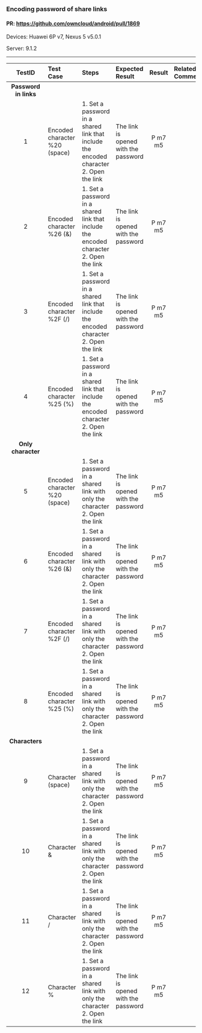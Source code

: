 ###  Encoding password of share links 

#### PR: https://github.com/owncloud/android/pull/1869 

Devices: Huawei 6P v7, Nexus 5 v5.0.1

Server: 9.1.2


---

 
| TestID | Test Case | Steps | Expected Result | Result | Related Comment |
| :----: | :-------- | :---- | :-------------- | :----: | :------ |
|**Password in links**|||||||
| 1 | Encoded character %20 (space) | 1. Set a password in a shared link that include the encoded character<br>2. Open the link |  The link is opened with the password | P m7 m5 |  |
| 2 | Encoded character %26 (&) | 1. Set a password in a shared link that include the encoded character<br>2. Open the link |  The link is opened with the password | P m7 m5 |  |
| 3 | Encoded character %2F (/) | 1. Set a password in a shared link that include the encoded character<br>2. Open the link |  The link is opened with the password | P m7 m5|  |
| 4 | Encoded character %25 (%) | 1. Set a password in a shared link that include the encoded character<br>2. Open the link |  The link is opened with the password | P m7 m5|  |
|**Only character**|||||||
| 5 | Encoded character %20 (space) | 1. Set a password in a shared link with only the character<br>2. Open the link |  The link is opened with the password | P m7 m5|  |
| 6 | Encoded character %26 (&) | 1. Set a password in a shared link with only the character<br>2. Open the link |  The link is opened with the password | P m7 m5|  |
| 7 | Encoded character %2F (/) | 1. Set a password in a shared link with only the character<br>2. Open the link |  The link is opened with the password | P m7 m5|  |
| 8 | Encoded character %25 (%) | 1. Set a password in a shared link with only the character<br>2. Open the link |  The link is opened with the password | P m7 m5|  |
|**Characters**|||||||
| 9 | Character (space) | 1. Set a password in a shared link with only the character<br>2. Open the link |  The link is opened with the password | P m7 m5|  |
| 10 | Character & | 1. Set a password in a shared link with only the character<br>2. Open the link |  The link is opened with the password | P m7 m5|  |
| 11 | Character / | 1. Set a password in a shared link with only the character<br>2. Open the link |  The link is opened with the password | P m7 m5|  |
| 12 | Character % | 1. Set a password in a shared link with only the character<br>2. Open the link |  The link is opened with the password | P m7 m5|  |